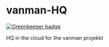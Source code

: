 vanman-HQ
=========

[![Greenkeeper badge](https://badges.greenkeeper.io/insanity54/vanman-HQ.svg)](https://greenkeeper.io/)

HQ in the cloud for the vanman projekkt
